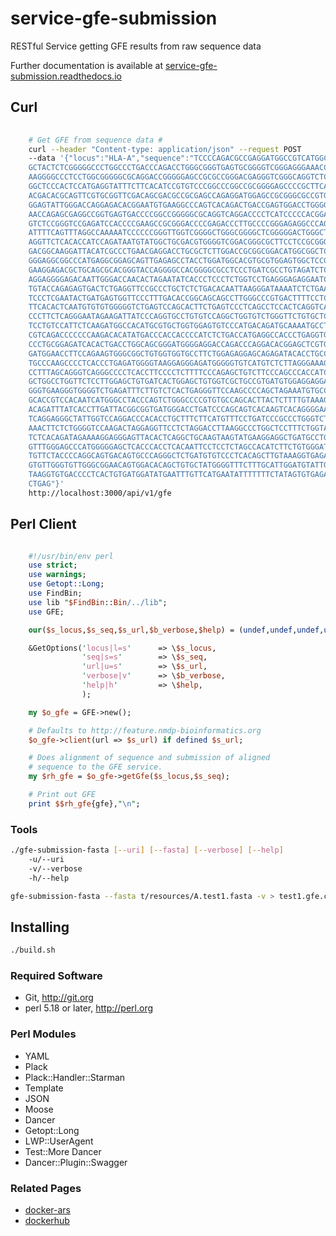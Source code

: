 # service-gfe-submission
RESTful Service getting GFE results from raw sequence data

Further documentation is available at [service-gfe-submission.readthedocs.io](http://service-gfe-submission.readthedocs.io/en/stable/index.html)

## Curl

```bash
    
    # Get GFE from sequence data #
    curl --header "Content-type: application/json" --request POST 
    --data '{"locus":"HLA-A","sequence":"TCCCCAGACGCCGAGGATGGCCGTCATGGCGCCCCGAACCCTCCTCCT
    GCTACTCTCGGGGGCCCTGGCCCTGACCCAGACCTGGGCGGGTGAGTGCGGGGTCGGGAGGGAAACCGCCTCTGCGGGGAGAAGC
    AAGGGGCCCTCCTGGCGGGGGCGCAGGACCGGGGGAGCCGCGCCGGGACGAGGGTCGGGCAGGTCTCAGCCACTGCTCGCCCCCA
    GGCTCCCACTCCATGAGGTATTTCTTCACATCCGTGTCCCGGCCCGGCCGCGGGGAGCCCCGCTTCATCGCCGTGGGCTACGTGG
    ACGACACGCAGTTCGTGCGGTTCGACAGCGACGCCGCGAGCCAGAGGATGGAGCCGCGGGCGCCGTGGATAGAGCAGGAGGGGCC
    GGAGTATTGGGACCAGGAGACACGGAATGTGAAGGCCCAGTCACAGACTGACCGAGTGGACCTGGGGACCCTGCGCGGCTACTAC
    AACCAGAGCGAGGCCGGTGAGTGACCCCGGCCGGGGGCGCAGGTCAGGACCCCTCATCCCCCACGGACGGGCCAGGTCGCCCACA
    GTCTCCGGGTCCGAGATCCACCCCGAAGCCGCGGGACCCCGAGACCCTTGCCCCGGGAGAGGCCCAGGCGCCTTTACCCGGTTTC
    ATTTTCAGTTTAGGCCAAAAATCCCCCCGGGTTGGTCGGGGCTGGGCGGGGCTCGGGGGACTGGGCTGACCGCGGGGTCGGGGCC
    AGGTTCTCACACCATCCAGATAATGTATGGCTGCGACGTGGGGTCGGACGGGCGCTTCCTCCGCGGGTACCGGCAGGACGCCTAC
    GACGGCAAGGATTACATCGCCCTGAACGAGGACCTGCGCTCTTGGACCGCGGCGGACATGGCGGCTCAGATCACCAAGCGCAAGT
    GGGAGGCGGCCCATGAGGCGGAGCAGTTGAGAGCCTACCTGGATGGCACGTGCGTGGAGTGGCTCCGCAGATACCTGGAGAACGG
    GAAGGAGACGCTGCAGCGCACGGGTACCAGGGGCCACGGGGCGCCTCCCTGATCGCCTGTAGATCTCCCGGGCTGGCCTCCCACA
    AGGAGGGGAGACAATTGGGACCAACACTAGAATATCACCCTCCCTCTGGTCCTGAGGGAGAGGAATCCTCCTGGGTTCCAGATCC
    TGTACCAGAGAGTGACTCTGAGGTTCCGCCCTGCTCTCTGACACAATTAAGGGATAAAATCTCTGAAGGAGTGACGGGAAGACGA
    TCCCTCGAATACTGATGAGTGGTTCCCTTTGACACCGGCAGCAGCCTTGGGCCCGTGACTTTTCCTCTCAGGCCTTGTTCTCTGC
    TTCACACTCAATGTGTGTGGGGGTCTGAGTCCAGCACTTCTGAGTCCCTCAGCCTCCACTCAGGTCAGGACCAGAAGTCGCTGTT
    CCCTTCTCAGGGAATAGAAGATTATCCCAGGTGCCTGTGTCCAGGCTGGTGTCTGGGTTCTGTGCTCTCTTCCCCATCCCGGGTG
    TCCTGTCCATTCTCAAGATGGCCACATGCGTGCTGGTGGAGTGTCCCATGACAGATGCAAAATGCCTGAATTTTCTGACTCTTCC
    CGTCAGACCCCCCCAAGACACATATGACCCACCACCCCATCTCTGACCATGAGGCCACCCTGAGGTGCTGGGCCCTGGGCTTCTA
    CCCTGCGGAGATCACACTGACCTGGCAGCGGGATGGGGAGGACCAGACCCAGGACACGGAGCTCGTGGAGACCAGGCCTGCAGGG
    GATGGAACCTTCCAGAAGTGGGCGGCTGTGGTGGTGCCTTCTGGAGAGGAGCAGAGATACACCTGCCATGTGCAGCATGAGGGTC
    TGCCCAAGCCCCTCACCCTGAGATGGGGTAAGGAGGGAGATGGGGGTGTCATGTCTCTTAGGGAAAGCAGGAGCCTCTCTGGAGA
    CCTTTAGCAGGGTCAGGGCCCCTCACCTTCCCCTCTTTTCCCAGAGCTGTCTTCCCAGCCCACCATCCCCATCGTGGGCATCATT
    GCTGGCCTGGTTCTCCTTGGAGCTGTGATCACTGGAGCTGTGGTCGCTGCCGTGATGTGGAGGAGGAAGAGCTCAGGTGGAGAAG
    GGGTGAAGGGTGGGGTCTGAGATTTCTTGTCTCACTGAGGGTTCCAAGCCCCAGCTAGAAATGTGCCCTGTCTCATTACTGGGAA
    GCACCGTCCACAATCATGGGCCTACCCAGTCTGGGCCCCGTGTGCCAGCACTTACTCTTTTGTAAAGCACCTGTTAAAATGAAGG
    ACAGATTTATCACCTTGATTACGGCGGTGATGGGACCTGATCCCAGCAGTCACAAGTCACAGGGGAAGGTCCCTGAGGACAGACC
    TCAGGAGGGCTATTGGTCCAGGACCCACACCTGCTTTCTTCATGTTTCCTGATCCCGCCCTGGGTCTGCAGTCACACATTTCTGG
    AAACTTCTCTGGGGTCCAAGACTAGGAGGTTCCTCTAGGACCTTAAGGCCCTGGCTCCTTTCTGGTATCTCACAGGACATTTTCT
    TCTCACAGATAGAAAAGGAGGGAGTTACACTCAGGCTGCAAGTAAGTATGAAGGAGGCTGATGCCTGAGGTCCTTGGGATATTGT
    GTTTGGGAGCCCATGGGGGAGCTCACCCACCTCACAATTCCTCCTCTAGCCACATCTTCTGTGGGATCTGACCAGGTTCTGTTTT
    TGTTCTACCCCAGGCAGTGACAGTGCCCAGGGCTCTGATGTGTCCCTCACAGCTTGTAAAGGTGAGAGCTTGGAGGACCTAATGT
    GTGTTGGGTGTTGGGCGGAACAGTGGACACAGCTGTGCTATGGGGTTTCTTTGCATTGGATGTATTGAGCATGCGATGGGCTGTT
    TAAGGTGTGACCCCTCACTGTGATGGATATGAATTTGTTCATGAATATTTTTTTCTATAGTGTGAGACAGCTGCCTTGTGTGGGA
    CTGAG"}'
    http://localhost:3000/api/v1/gfe

```

## Perl Client

```perl

	#!/usr/bin/env perl
	use strict;
	use warnings;
	use Getopt::Long;
	use FindBin;
	use lib "$FindBin::Bin/../lib";
	use GFE;

	our($s_locus,$s_seq,$s_url,$b_verbose,$help) = (undef,undef,undef,undef,undef);

	&GetOptions('locus|l=s'      => \$s_locus,
				'seq|s=s'        => \$s_seq,
				'url|u=s'        => \$s_url,
				'verbose|v'      => \$b_verbose,
	            'help|h'         => \$help,
	            );

	my $o_gfe = GFE->new();

	# Defaults to http://feature.nmdp-bioinformatics.org
	$o_gfe->client(url => $s_url) if defined $s_url;

	# Does alignment of sequence and submission of aligned
	# sequence to the GFE service.
	my $rh_gfe = $o_gfe->getGfe($s_locus,$s_seq);

	# Print out GFE
	print $$rh_gfe{gfe},"\n";

```

### Tools

```bash
./gfe-submission-fasta [--uri] [--fasta] [--verbose] [--help]
    -u/--uri
    -v/--verbose
    -h/--help

gfe-submission-fasta --fasta t/resources/A.test1.fasta -v > test1.gfe.csv

```


## Installing

```bash
./build.sh
```

### Required Software

 * Git, http://git.org
 * perl 5.18 or later, http://perl.org

### Perl Modules

 * YAML 
 * Plack 
 * Plack::Handler::Starman 
 * Template 
 * JSON
 * Moose
 * Dancer
 * Getopt::Long 
 * LWP::UserAgent 
 * Test::More Dancer
 * Dancer::Plugin::Swagger

### Related Pages

 * [docker-ars](https://github.com/nmdp-bioinformatics/docker-ars)
 * [dockerhub](https://hub.docker.com/r/nmdpbioinformatics/docker-ars/)


